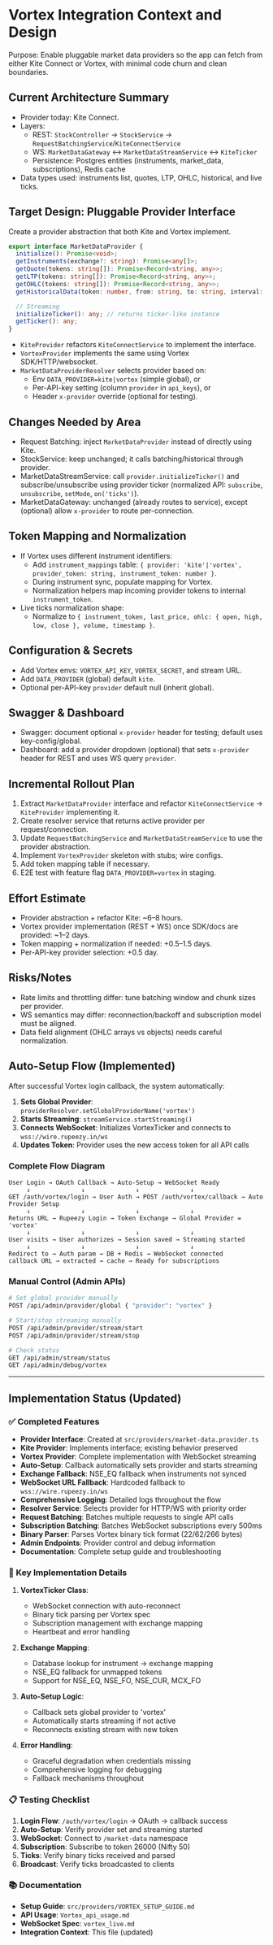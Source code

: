 # Vortex Integration Context and Design

Purpose: Enable pluggable market data providers so the app can fetch from either Kite Connect or Vortex, with minimal code churn and clean boundaries.

## Current Architecture Summary
- Provider today: Kite Connect.
- Layers:
  - REST: `StockController` → `StockService` → `RequestBatchingService`/`KiteConnectService`
  - WS: `MarketDataGateway` ↔ `MarketDataStreamService` ↔ `KiteTicker`
  - Persistence: Postgres entities (instruments, market_data, subscriptions), Redis cache
- Data types used: instruments list, quotes, LTP, OHLC, historical, and live ticks.

## Target Design: Pluggable Provider Interface
Create a provider abstraction that both Kite and Vortex implement.

```ts
export interface MarketDataProvider {
  initialize(): Promise<void>;
  getInstruments(exchange?: string): Promise<any[]>;
  getQuote(tokens: string[]): Promise<Record<string, any>>;
  getLTP(tokens: string[]): Promise<Record<string, any>>;
  getOHLC(tokens: string[]): Promise<Record<string, any>>;
  getHistoricalData(token: number, from: string, to: string, interval: string): Promise<any>;

  // Streaming
  initializeTicker(): any; // returns ticker-like instance
  getTicker(): any;
}
```

- `KiteProvider` refactors `KiteConnectService` to implement the interface.
- `VortexProvider` implements the same using Vortex SDK/HTTP/websocket.
- `MarketDataProviderResolver` selects provider based on:
  - Env `DATA_PROVIDER=kite|vortex` (simple global), or
  - Per-API-key setting (column `provider` in `api_keys`), or
  - Header `x-provider` override (optional for testing).

## Changes Needed by Area
- Request Batching: inject `MarketDataProvider` instead of directly using Kite.
- StockService: keep unchanged; it calls batching/historical through provider.
- MarketDataStreamService: call `provider.initializeTicker()` and subscribe/unsubscribe using provider ticker (normalized API: `subscribe`, `unsubscribe`, `setMode`, `on('ticks')`).
- MarketDataGateway: unchanged (already routes to service), except (optional) allow `x-provider` to route per-connection.

## Token Mapping and Normalization
- If Vortex uses different instrument identifiers:
  - Add `instrument_mappings` table: `{ provider: 'kite'|'vortex', provider_token: string, instrument_token: number }`.
  - During instrument sync, populate mapping for Vortex.
  - Normalization helpers map incoming provider tokens to internal `instrument_token`.
- Live ticks normalization shape:
  - Normalize to `{ instrument_token, last_price, ohlc: { open, high, low, close }, volume, timestamp }`.

## Configuration & Secrets
- Add Vortex envs: `VORTEX_API_KEY`, `VORTEX_SECRET`, and stream URL.
- Add `DATA_PROVIDER` (global) default `kite`.
- Optional per-API-key `provider` default null (inherit global).

## Swagger & Dashboard
- Swagger: document optional `x-provider` header for testing; default uses key-config/global.
- Dashboard: add a provider dropdown (optional) that sets `x-provider` header for REST and uses WS query `provider`.

## Incremental Rollout Plan
1. Extract `MarketDataProvider` interface and refactor `KiteConnectService` → `KiteProvider` implementing it.
2. Create resolver service that returns active provider per request/connection.
3. Update `RequestBatchingService` and `MarketDataStreamService` to use the provider abstraction.
4. Implement `VortexProvider` skeleton with stubs; wire configs.
5. Add token mapping table if necessary.
6. E2E test with feature flag `DATA_PROVIDER=vortex` in staging.

## Effort Estimate
- Provider abstraction + refactor Kite: ~6–8 hours.
- Vortex provider implementation (REST + WS) once SDK/docs are provided: ~1–2 days.
- Token mapping + normalization if needed: +0.5–1.5 days.
- Per-API-key provider selection: +0.5 day.

## Risks/Notes
- Rate limits and throttling differ: tune batching window and chunk sizes per provider.
- WS semantics may differ: reconnection/backoff and subscription model must be aligned.
- Data field alignment (OHLC arrays vs objects) needs careful normalization.

## Auto-Setup Flow (Implemented)

After successful Vortex login callback, the system automatically:

1. **Sets Global Provider**: `providerResolver.setGlobalProviderName('vortex')`
2. **Starts Streaming**: `streamService.startStreaming()` 
3. **Connects WebSocket**: Initializes VortexTicker and connects to `wss://wire.rupeezy.in/ws`
4. **Updates Token**: Provider uses the new access token for all API calls

### Complete Flow Diagram

```
User Login → OAuth Callback → Auto-Setup → WebSocket Ready
     ↓              ↓              ↓              ↓
GET /auth/vortex/login → User Auth → POST /auth/vortex/callback → Auto Provider Setup
     ↓              ↓              ↓              ↓
Returns URL → Rupeezy Login → Token Exchange → Global Provider = 'vortex'
     ↓              ↓              ↓              ↓
User visits → User authorizes → Session saved → Streaming started
     ↓              ↓              ↓              ↓
Redirect to → Auth param → DB + Redis → WebSocket connected
callback URL → extracted → cache → Ready for subscriptions
```

### Manual Control (Admin APIs)

```bash
# Set global provider manually
POST /api/admin/provider/global { "provider": "vortex" }

# Start/stop streaming manually  
POST /api/admin/provider/stream/start
POST /api/admin/provider/stream/stop

# Check status
GET /api/admin/stream/status
GET /api/admin/debug/vortex
```

---

## Implementation Status (Updated)

### ✅ Completed Features
- **Provider Interface**: Created at `src/providers/market-data.provider.ts`
- **Kite Provider**: Implements interface; existing behavior preserved
- **Vortex Provider**: Complete implementation with WebSocket streaming
- **Auto-Setup**: Callback automatically sets provider and starts streaming
- **Exchange Fallback**: NSE_EQ fallback when instruments not synced
- **WebSocket URL Fallback**: Hardcoded fallback to `wss://wire.rupeezy.in/ws`
- **Comprehensive Logging**: Detailed logs throughout the flow
- **Resolver Service**: Selects provider for HTTP/WS with priority order
- **Request Batching**: Batches multiple requests to single API calls
- **Subscription Batching**: Batches WebSocket subscriptions every 500ms
- **Binary Parser**: Parses Vortex binary tick format (22/62/266 bytes)
- **Admin Endpoints**: Provider control and debug information
- **Documentation**: Complete setup guide and troubleshooting

### 🔧 Key Implementation Details

1. **VortexTicker Class**: 
   - WebSocket connection with auto-reconnect
   - Binary tick parsing per Vortex spec
   - Subscription management with exchange mapping
   - Heartbeat and error handling

2. **Exchange Mapping**:
   - Database lookup for instrument → exchange mapping
   - NSE_EQ fallback for unmapped tokens
   - Support for NSE_EQ, NSE_FO, NSE_CUR, MCX_FO

3. **Auto-Setup Logic**:
   - Callback sets global provider to 'vortex'
   - Automatically starts streaming if not active
   - Reconnects existing stream with new token

4. **Error Handling**:
   - Graceful degradation when credentials missing
   - Comprehensive logging for debugging
   - Fallback mechanisms throughout

### 📋 Testing Checklist

1. **Login Flow**: `/auth/vortex/login` → OAuth → callback success
2. **Auto-Setup**: Verify provider set and streaming started
3. **WebSocket**: Connect to `/market-data` namespace
4. **Subscription**: Subscribe to token 26000 (Nifty 50)
5. **Ticks**: Verify binary ticks received and parsed
6. **Broadcast**: Verify ticks broadcasted to clients

### 📚 Documentation

- **Setup Guide**: `src/providers/VORTEX_SETUP_GUIDE.md`
- **API Usage**: `Vortex_api_usage.md` 
- **WebSocket Spec**: `vortex_live.md`
- **Integration Context**: This file (updated)
